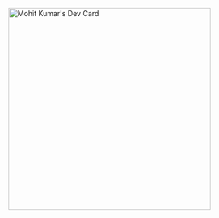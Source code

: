 <!--### Hi there 👋-->

<!--
**agarwalmohit43/agarwalmohit43** is a ✨ _special_ ✨ repository because its `README.md` (this file) appears on your GitHub profile.

Here are some ideas to get you started:

- 🔭 I’m currently working on ...
- 🌱 I’m currently learning ...
- 👯 I’m looking to collaborate on ...
- 🤔 I’m looking for help with ...
- 💬 Ask me about ...
- 📫 How to reach me: ...
- 😄 Pronouns: ...
- ⚡ Fun fact: ...
-->
<a href="https://app.daily.dev/agarwalmohit43"><img src="https://api.daily.dev/devcards/9f1592edee1e4197b440ffae2e9b390f.png?r=j5e" width="400" alt="Mohit Kumar's Dev Card"/></a>
